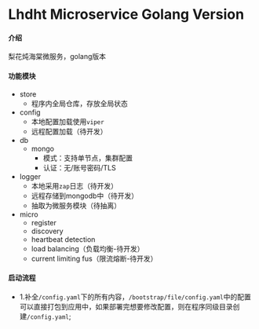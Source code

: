 # Lhdht Microservice Golang Version

#### 介绍
梨花炖海棠微服务，golang版本

#### 功能模块
- store
  - 程序内全局仓库，存放全局状态
- config
  - 本地配置加载使用`viper`
  - 远程配置加载（待开发）
- db 
  - mongo
    - 模式：支持单节点，集群配置
    - 认证：无/账号密码/TLS
- logger 
  - 本地采用`zap`日志（待开发）
  - 远程存储到mongodb中（待开发）
  - 抽取为微服务模块（待抽离）
- micro
  - register
  - discovery
  - heartbeat detection
  - load balancing（负载均衡-待开发）
  - current limiting fus（限流熔断-待开发）

#### 启动流程
- 1.补全`/config.yaml`下的所有内容，`/bootstrap/file/config.yaml`中的配置可以直接打包到应用中，如果部署完想要修改配置，则在程序同级目录创建`/config.yaml`;